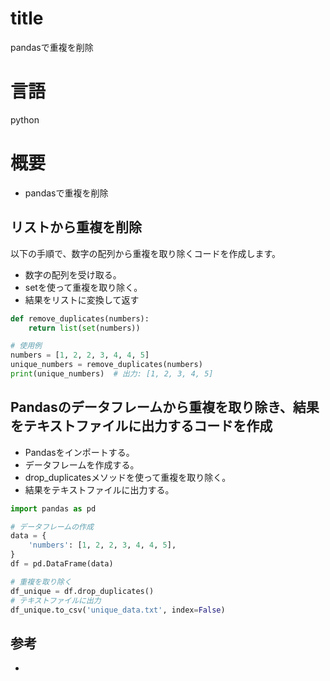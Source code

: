 # title
pandasで重複を削除
# 言語
python

# 概要
- pandasで重複を削除

## リストから重複を削除

以下の手順で、数字の配列から重複を取り除くコードを作成します。
- 数字の配列を受け取る。
- setを使って重複を取り除く。
- 結果をリストに変換して返す

```python
def remove_duplicates(numbers):
    return list(set(numbers))

# 使用例
numbers = [1, 2, 2, 3, 4, 4, 5]
unique_numbers = remove_duplicates(numbers)
print(unique_numbers)  # 出力: [1, 2, 3, 4, 5]
```

## Pandasのデータフレームから重複を取り除き、結果をテキストファイルに出力するコードを作成
- Pandasをインポートする。
- データフレームを作成する。
- drop_duplicatesメソッドを使って重複を取り除く。
- 結果をテキストファイルに出力する。

```python
import pandas as pd

# データフレームの作成
data = {
    'numbers': [1, 2, 2, 3, 4, 4, 5],
}
df = pd.DataFrame(data)

# 重複を取り除く
df_unique = df.drop_duplicates()
# テキストファイルに出力
df_unique.to_csv('unique_data.txt', index=False)
```

## 参考
- 